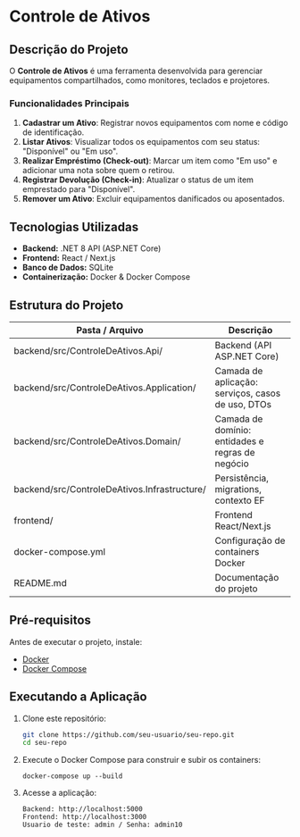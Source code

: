 # Controle de Ativos

## Descrição do Projeto

O **Controle de Ativos** é uma ferramenta desenvolvida para gerenciar equipamentos compartilhados, como monitores, teclados e projetores.

### Funcionalidades Principais
1. **Cadastrar um Ativo**: Registrar novos equipamentos com nome e código de identificação.
2. **Listar Ativos**: Visualizar todos os equipamentos com seu status: "Disponível" ou "Em uso".
3. **Realizar Empréstimo (Check-out)**: Marcar um item como "Em uso" e adicionar uma nota sobre quem o retirou.
4. **Registrar Devolução (Check-in)**: Atualizar o status de um item emprestado para "Disponível".
5. **Remover um Ativo**: Excluir equipamentos danificados ou aposentados.

## Tecnologias Utilizadas
- **Backend:** .NET 8 API (ASP.NET Core)
- **Frontend:** React / Next.js
- **Banco de Dados:** SQLite
- **Containerização:** Docker & Docker Compose

## Estrutura do Projeto
| Pasta / Arquivo                      | Descrição                                      |
|-------------------------------------|------------------------------------------------|
| backend/src/ControleDeAtivos.Api/            | Backend (API ASP.NET Core)                     |
| backend/src/ControleDeAtivos.Application/    | Camada de aplicação: serviços, casos de uso, DTOs |
| backend/src/ControleDeAtivos.Domain/         | Camada de domínio: entidades e regras de negócio |
| backend/src/ControleDeAtivos.Infrastructure/ | Persistência, migrations, contexto EF         |
| frontend/                        | Frontend React/Next.js                         |
| docker-compose.yml                   | Configuração de containers Docker             |
| README.md                            | Documentação do projeto                        |


## Pré-requisitos
Antes de executar o projeto, instale:
- [Docker](https://www.docker.com/get-started)
- [Docker Compose](https://docs.docker.com/compose/install/)

## Executando a Aplicação
1. Clone este repositório:
   ```bash
   git clone https://github.com/seu-usuario/seu-repo.git
   cd seu-repo

2. Execute o Docker Compose para construir e subir os containers:
   ```
   docker-compose up --build

3. Acesse a aplicação:
   ```
   Backend: http://localhost:5000
   Frontend: http://localhost:3000
   Usuario de teste: admin / Senha: admin10
